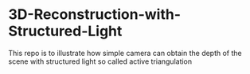 # 3D-Reconstruction-with-Structured-Light
This repo is to illustrate how simple camera can obtain the depth of the scene with structured light so called active triangulation
